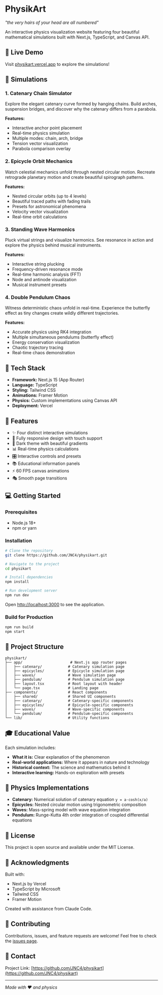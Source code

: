 # PhysikArt

*"the very hairs of your head are all numbered"*

An interactive physics visualization website featuring four beautiful mathematical simulations built with Next.js, TypeScript, and Canvas API.

## 🎨 Live Demo

Visit [physikart.vercel.app](https://physikart.vercel.app) to explore the simulations!

## 🔬 Simulations

### 1. Catenary Chain Simulator
Explore the elegant catenary curve formed by hanging chains. Build arches, suspension bridges, and discover why the catenary differs from a parabola.

**Features:**
- Interactive anchor point placement
- Real-time physics simulation
- Multiple modes: chain, arch, bridge
- Tension vector visualization
- Parabola comparison overlay

### 2. Epicycle Orbit Mechanics
Watch celestial mechanics unfold through nested circular motion. Recreate retrograde planetary motion and create beautiful spirograph patterns.

**Features:**
- Nested circular orbits (up to 4 levels)
- Beautiful traced paths with fading trails
- Presets for astronomical phenomena
- Velocity vector visualization
- Real-time orbit calculations

### 3. Standing Wave Harmonics
Pluck virtual strings and visualize harmonics. See resonance in action and explore the physics behind musical instruments.

**Features:**
- Interactive string plucking
- Frequency-driven resonance mode
- Real-time harmonic analysis (FFT)
- Node and antinode visualization
- Musical instrument presets

### 4. Double Pendulum Chaos
Witness deterministic chaos unfold in real-time. Experience the butterfly effect as tiny changes create wildly different trajectories.

**Features:**
- Accurate physics using RK4 integration
- Multiple simultaneous pendulums (butterfly effect)
- Energy conservation visualization
- Chaotic trajectory tracing
- Real-time chaos demonstration

## 🚀 Tech Stack

- **Framework:** Next.js 15 (App Router)
- **Language:** TypeScript
- **Styling:** Tailwind CSS
- **Animations:** Framer Motion
- **Physics:** Custom implementations using Canvas API
- **Deployment:** Vercel

## 🎯 Features

- ✨ Four distinct interactive simulations
- 📱 Fully responsive design with touch support
- 🎨 Dark theme with beautiful gradients
- 📊 Real-time physics calculations
- 🎛️ Interactive controls and presets
- 📚 Educational information panels
- ⚡ 60 FPS canvas animations
- 🎭 Smooth page transitions

## 💻 Getting Started

### Prerequisites

- Node.js 18+
- npm or yarn

### Installation

```bash
# Clone the repository
git clone https://github.com/JNC4/physikart.git

# Navigate to the project
cd physikart

# Install dependencies
npm install

# Run development server
npm run dev
```

Open [http://localhost:3000](http://localhost:3000) to see the application.

### Build for Production

```bash
npm run build
npm start
```

## 📁 Project Structure

```
physikart/
├── app/                      # Next.js app router pages
│   ├── catenary/            # Catenary simulation page
│   ├── epicycles/           # Epicycle simulation page
│   ├── waves/               # Wave simulation page
│   ├── pendulum/            # Pendulum simulation page
│   ├── layout.tsx           # Root layout with header
│   └── page.tsx             # Landing page
├── components/              # React components
│   ├── shared/              # Shared UI components
│   ├── catenary/            # Catenary-specific components
│   ├── epicycles/           # Epicycle-specific components
│   ├── waves/               # Wave-specific components
│   └── pendulum/            # Pendulum-specific components
└── lib/                     # Utility functions
```

## 🎓 Educational Value

Each simulation includes:
- **What it is:** Clear explanation of the phenomenon
- **Real-world applications:** Where it appears in nature and technology
- **Historical context:** The science and mathematics behind it
- **Interactive learning:** Hands-on exploration with presets

## 🔧 Physics Implementations

- **Catenary:** Numerical solution of catenary equation `y = a·cosh(x/a)`
- **Epicycles:** Nested circular motion using trigonometric composition
- **Waves:** Mass-spring model with wave equation integration
- **Pendulum:** Runge-Kutta 4th order integration of coupled differential equations

## 📜 License

This project is open source and available under the MIT License.

## 🙏 Acknowledgments

Built with:
- Next.js by Vercel
- TypeScript by Microsoft
- Tailwind CSS
- Framer Motion

Created with assistance from Claude Code.

## 🤝 Contributing

Contributions, issues, and feature requests are welcome! Feel free to check the [issues page](https://github.com/JNC4/physikart/issues).

## 📧 Contact

Project Link: [https://github.com/JNC4/physikart](https://github.com/JNC4/physikart)

---

*Made with ❤️ and physics*
